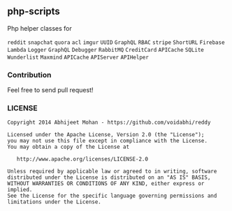 ## php-scripts

Php helper classes for

``reddit``
``snapchat``
``quora``
``acl``
``imgur``
``UUID``
``GraphQL``
``RBAC``
``stripe``
``ShortURL``
``Firebase``
``Lambda``
``Logger``
``GraphQL``
``Debugger``
``RabbitMQ``
``CreditCard``
``APICache``
``SQLite``
``Wunderlist``
``Maxmind``
``APICache``
``APIServer``
``APIHelper``

### Contribution

Feel free to send pull request!


### LICENSE

```
Copyright 2014 Abhijeet Mohan - https://github.com/voidabhi/reddy

Licensed under the Apache License, Version 2.0 (the "License");
you may not use this file except in compliance with the License.
You may obtain a copy of the License at

   http://www.apache.org/licenses/LICENSE-2.0

Unless required by applicable law or agreed to in writing, software
distributed under the License is distributed on an "AS IS" BASIS,
WITHOUT WARRANTIES OR CONDITIONS OF ANY KIND, either express or implied.
See the License for the specific language governing permissions and
limitations under the License.
```

